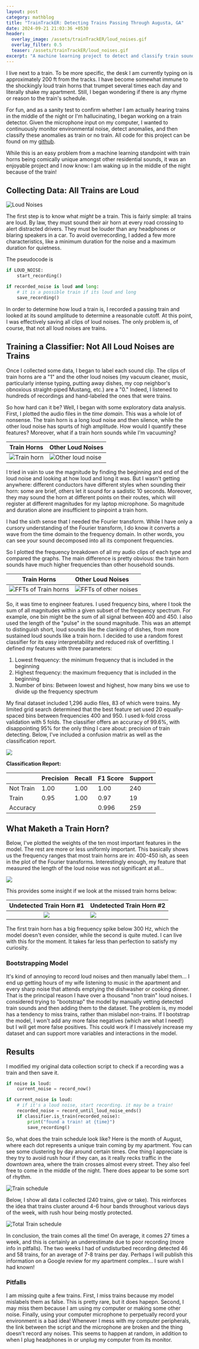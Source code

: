 ```yaml
---
layout: post
category: mathblog
title: "TrainTrackER: Detecting Trains Passing Through Augusta, GA"
date: 2024-09-21 21:03:36 +0530
header:
  overlay_image: /assets/trainTrackER/loud_noises.gif
  overlay_filter: 0.5
  teaser: /assets/trainTrackER/loud_noises.gif
excerpt: "A machine learning project to detect and classify train sounds. Living 200ft from train tracks, I built a system to monitor environmental noise and confirm whether I'm actually hearing midnight trains or just hallucinating."
---
```

I live next to a train. To be more specific, the desk I am currently typing on is approximately 200 ft from the tracks. I have become somewhat immune to the shockingly loud train horns that trumpet several times each day and literally shake my apartment. Still, I began wondering if there is any rhyme or reason to the train's schedule. 

For fun, and as a sanity test to confirm whether I am actually hearing trains in the middle of the night or I'm hallucinating, I began working on a train detector. Given the microphone input on my computer, I wanted to continuously monitor environmental noise, detect anomalies, and then classify these anomalies as train or no train. All code for this project can be found on my [github](https://github.com/jschless/trainTrackER).

While this is an easy problem from a machine learning standpoint with train horns being comically unique amongst other residential sounds, it was an enjoyable project and I now know: I am waking up in the middle of the night because of the train!

## Collecting Data: All Trains are Loud

![Loud Noises](/assets/trainTrackER/loud_noises.gif)

The first step is to know what *might* be a train. This is fairly simple: all trains are loud. By law, they must sound their air horn at every road crossing to alert distracted drivers. They must be louder than any headphones or blaring speakers in a car. To avoid overrecording, I added a few more characteristics, like a minimum duration for the noise and a maximum duration for quietness. 

The pseudocode is 

```python
if LOUD_NOISE:
	start_recording()

if recorded_noise is loud and long:
	# it is a possible train if its loud and long
	save_recording() 	
```

In order to determine how loud a train is, I recorded a passing train and looked at its sound amplitude to determine a reasonable cutoff. At this point, I was effectively saving all clips of loud noises. The only problem is, of course, that not all loud noises are trains.

## Training a Classifier: Not All Loud Noises are Trains

Once I collected some data, I began to label each sound clip. The clips of train horns are a "1" and the other loud noises (my vacuum cleaner, music, particularly intense typing, putting away dishes, my cop neighbor's obnoxious straight-piped Mustang, etc.) are a "0." Indeed, I listened to hundreds of recordings and hand-labeled the ones that were trains.

So how hard can it be? Well, I began with some exploratory data analysis. First, I plotted the audio files in the *time domain*. This was a whole lot of nonsense. The train horn is a long loud noise and then silence, while the other loud noise has spurts of high amplitude. How would I quantify these features? Moreover, what if a train horn sounds while I'm vacuuming?

| Train Horns | Other Loud Noises | 
| :---------: | :---------------- |
| ![Train horn](/assets/trainTrackER/train_timedomain.png)| ![Other loud noise](/assets/trainTrackER/not_train_timedomain.png)              |
 
I tried in vain to use the magnitude by finding the beginning and end of the loud noise and looking at how loud and long it was. But I wasn't getting anywhere: different conductors have different styles when sounding their horn: some are brief, others let it sound for a sadistic 10 seconds. Moreover, they may sound the horn at different points on their routes, which will register at different magnitudes for my laptop microphone. So magnitude and duration alone are insufficient to pinpoint a train horn. 

I had the sixth sense that I needed the Fourier transform. While I have only a cursory understanding of the Fourier transform, I do know it converts a wave from the time domain to the frequency domain. In other words, you can see your sound decomposed into all its component frequencies. 

So I plotted the frequency breakdown of all my audio clips of each type and compared the graphs. The main difference is pretty obvious: the train horn sounds have much higher frequencies than other household sounds. 

| Train Horns | Other Loud Noises | 
| :---------: | :---------------- |
| ![FFTs of Train horns](/assets/trainTrackER/train_freqdomain.png)| ![FFTs of other noises](/assets/trainTrackER/not_train_freqdomain.png)              |

So, it was time to engineer features. I used frequency bins, where I took the sum of all magnitudes within a given subset of the frequency spectrum. For example, one bin might be the sum of all signal between 400 and 450. I also used the length of the "pulse" in the sound magnitude. This was an attempt to distinguish short, loud sounds like the clanking of dishes, from more sustained loud sounds like a train horn. I decided to use a random forest classifier for its easy interpretability and reduced risk of overfitting. I defined my features with three parameters:

1. Lowest frequency: the minimum frequency that is included in the beginning 
2. Highest frequency: the maximum frequency that is included in the beginning 
3. Number of bins: Between lowest and highest, how many bins we use to divide up the frequency spectrum

My final dataset included 1,296 audio files, 83 of which were trains. My limited grid search determined that the best feature set used 20 equally-spaced bins between frequencies 400 and 950. I used k-fold cross validation with 5 folds. The classifier offers an accuracy of 99.6%, with disappointing 95% for the only thing I care about: precision of train detecting. Below, I've included a confusion matrix as well as the  classification report.  

![](/assets/trainTrackER/conf_matrix.png)  

**Classification Report:**

| | Precision | Recall |  F1 Score | Support |  
| ---- | ---|  --- | ---- | ----- |
| Not Train |       1.00   |   1.00     |  1.00 |  240 |
| Train |     0.95    |  1.00 |      0.97 |    19  |
| Accuracy |  | | 0.996 | 259 |

## What Maketh a Train Horn?
Below, I've plotted the weights of the ten most important features in the model. The rest are more or less uniformly important. This basically shows us the frequency ranges that most train horns are in: 400-450 ish, as seen in the plot of the Fourier transforms. Interestingly enough, my feature that measured the length of the loud noise was not significant at all...  

![](/assets/trainTrackER/feature_importances.png)  

This provides some insight if we look at the missed train horns below:

| Undetected Train Horn #1| Undetected Train Horn #2 | 
| :---------: | :---------------- |
| ![](/assets/trainTrackER/train_horn_20240817_114349.png)| ![](/assets/trainTrackER/train_horn_20240326_223518.png)   |

The first train horn has a big frequency spike below 300 Hz, which the model doesn't even consider, while the second is quite muted. I can live with this for the moment. It takes far less than perfection to satisfy my curiosity. 

### Bootstrapping Model
It's kind of annoying to record loud noises and then manually label them... I end up getting hours of my wife listening to music in the apartment and every sharp noise that attends emptying the dishwasher or cooking dinner. That is the principal reason I have over a thousand "non train" loud noises. I considered trying to "bootstrap" the model by manually vetting detected train sounds and then adding them to the dataset. The problem is, my model has a tendency to miss trains, rather than mislabel non-trains. If I bootstrap the model, I won't add any more false negatives (which are what I need!) but I will get more false positives. This could work if I massively increase my dataset and can support more variables and interactions in the model.


## Results
I modified my original data collection script to check if a recording was a train and then save it.

```python
if noise is loud:
	current_noise = record_now()

if current_noise is loud:
	# if it's a loud noise, start recording. it may be a train!
	recorded_noise = record_until_loud_noise_ends()
	if classifier.is_train(recorded_noise):
		print("found a train! at {time}")
		save_recording() 
```

So, what does the train schedule look like? Here is the month of August, where each dot represents a unique train coming by my apartment. You can see some clustering by day around certain times. One thing I appreciate is they try to avoid rush hour if they can, as it really recks traffic in the downtown area, where the train crosses almost every street. They also feel free to come in the middle of the night. There does appear to be some sort of rhythm.

![Train schedule](/assets/trainTrackER/typical_train_schedule.png)

Below, I show all data I collected (240 trains, give or take). This reinforces the idea that trains cluster around 4-6 hour bands throughout various days of the week, with rush hour being mostly protected. 

![Total Train schedule](/assets/trainTrackER/running_train_schedule.png)

In conclusion, the train comes all the time! On average, it comes 27 times a week, and this is certainly an underestimate due to poor recording (more info in pitfalls). The two weeks I had of undisturbed recording detected 46 and 58 trains, for an average of 7-8 trains per day. Perhaps I will publish this information on a Google review for my apartment complex... I sure wish I had known!

### Pitfalls
I am missing quite a few trains. First, I miss trains because my model mislabels them as false. This is pretty rare, but it does hapepn. Second, I may miss them because I am using my computer or making some other noise. Finally, using your computer microphone to perpetually record your environment is a bad idea! Whenever I mess with my computer peripherals, the link between the script and the microphone are broken and the thing doesn't record any noises. This seems to happen at random, in addition to when I plug headphones in or unplug my computer from its monitor. 
